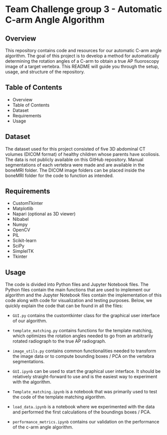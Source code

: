 # Team Challenge group 3 - Automatic C-arm Angle Algorithm

## Overview
This repository contains code and resources for our automatic C-arm angle algorithm. The goal of this project is to develop a method for automatically determining the rotation angles of a C-arm to obtain a true AP fluoroscopy image of a target vertebra. This README will guide you through the setup, usage, and structure of the repository.

## Table of Contents
- Overview
- Table of Contents
- Dataset
- Requirements
- Usage

## Dataset
The dataset used for this project consisted of five 3D abdominal CT volumes (DICOM format) of healthy children whose parents have scoliosis. The data is not publicly available on this GitHub repository. Manual segmentations of each vertebra were made and are available in the boneMRI folder. The DICOM image folders can be placed inside the boneMRI folder for the code to function as intended.

## Requirements
- CustomTkinter
- Matplotlib
- Napari (optional as 3D viewer)
- Nibabel
- Numpy
- OpenCV
- PIL
- Scikit-learn
- SciPy
- SimpleITK
- Tkinter

## Usage
The code is divided into Python files and Jupyter Notebook files. The Python files contain the main functions that are used to implement our algorithm and the Jupyter Notebook files contain the implementation of this code along with code for visualization and testing purposes. Below, we quickly explain the code that can be found in all the files:

- `GUI.py` contains the customtkinter class for the graphical user interface of our algorithm. 
- `template_matching.py` contains functions for the template matching, which optimizes the rotation angles needed to go from an arbitrarily rotated radiograph to the true AP radiograph.
- `image_utils.py` contains common functionalities needed to transform the image data or to compute bounding boxes / PCA on the vertebra segmentations.

- `GUI.ipynb` can be used to start the graphical user interface. It should be relatively straight-forward to use and is the easiest way to experiment with the algorithm.
- `Template_matching.ipynb` is a notebook that was primarily used to test the code of the template matching algorithm.
- `load_data.ipynb` is a notebook where we experimented with the data and performed the first calculations of the boundings boxes / PCA.
- `performance_metrics.ipynb` contains our validation on the performance of the c-arm angle algorithm.